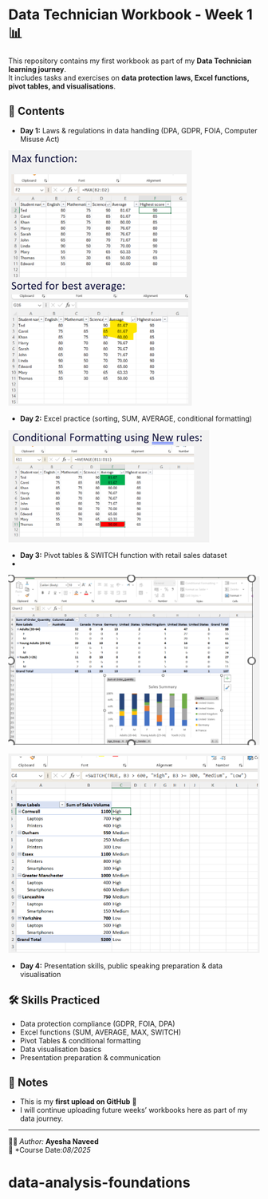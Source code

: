 # Data Technician Workbook - Week 1 📊

This repository contains my first workbook as part of my **Data Technician learning journey**.  
It includes tasks and exercises on **data protection laws, Excel functions, pivot tables, and visualisations**.

## 📂 Contents
- **Day 1:** Laws & regulations in data handling (DPA, GDPR, FOIA, Computer Misuse Act)

![](./Images/1.png)

- **Day 2:** Excel practice (sorting, SUM, AVERAGE, conditional formatting)

![](./Images/2.png)
 
- **Day 3:** Pivot tables & SWITCH function with retail sales dataset
- 
![](./Images/3.png)

![](./Images/4.png)
  
- **Day 4:** Presentation skills, public speaking preparation & data visualisation  

## 🛠 Skills Practiced
- Data protection compliance (GDPR, FOIA, DPA)  
- Excel functions (SUM, AVERAGE, MAX, SWITCH)  
- Pivot Tables & conditional formatting  
- Data visualisation basics  
- Presentation preparation & communication  

## 📌 Notes
- This is my **first upload on GitHub** 🚀  
- I will continue uploading future weeks’ workbooks here as part of my data journey.  

---

👩‍💻 *Author:* **Ayesha Naveed**  
📅 *Course Date:*08/2025*  
# data-analysis-foundations
